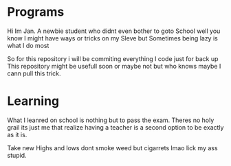 # Programs

Hi Im Jan. A newbie student who didnt even bother to goto School well you know I might have ways or tricks on my Sleve but
Sometimes being lazy is what I do most

So for this repository i will be commiting everything I code just for back up
This repository might be usefull soon or maybe not but who knows maybe I cann pull this trick.

# Learning 

What I leanred on school is nothing but to pass the exam. Theres no holy grail its just me that realize having a teacher is a second option
to be exactly as it is.

Take new Highs and lows dont smoke weed but cigarrets lmao lick my ass stupid.
